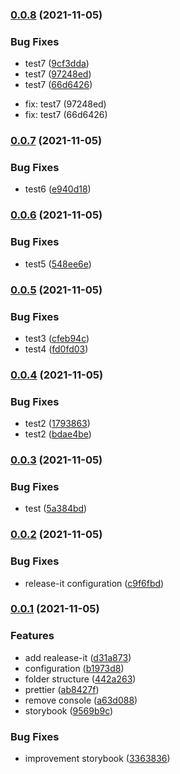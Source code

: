 ### [0.0.8](https://github.com/jonsoku2/nextjs-starter-v12/compare/v0.0.7...v0.0.8) (2021-11-05)

### Bug Fixes

- test7 ([9cf3dda](https://github.com/jonsoku2/nextjs-starter-v12/commit/9cf3dda9a29e4724fdf2486c1e6026a7846cfc03))
- test7 ([97248ed](https://github.com/jonsoku2/nextjs-starter-v12/commit/97248ed94c9f4a551aefb156e9e5c0e63cef11e9))
- test7 ([66d6426](https://github.com/jonsoku2/nextjs-starter-v12/commit/66d6426f8fc0950f8edf4bfb5dcadddf445d27ce))

* fix: test7 (97248ed)
* fix: test7 (66d6426)

### [0.0.7](https://github.com/jonsoku2/nextjs-starter-v12/compare/v0.0.6...v0.0.7) (2021-11-05)

### Bug Fixes

- test6 ([e940d18](https://github.com/jonsoku2/nextjs-starter-v12/commit/e940d18f469c15cb42e4557db200b30f90bf3e8a))

### [0.0.6](https://github.com/jonsoku2/nextjs-starter-v12/compare/v0.0.5...v0.0.6) (2021-11-05)

### Bug Fixes

- test5 ([548ee6e](https://github.com/jonsoku2/nextjs-starter-v12/commit/548ee6ea581a03cf507b48d477f9ff81208c57aa))

### [0.0.5](https://github.com/jonsoku2/nextjs-starter-v12/compare/v0.0.4...v0.0.5) (2021-11-05)

### Bug Fixes

- test3 ([cfeb94c](https://github.com/jonsoku2/nextjs-starter-v12/commit/cfeb94c3523beb3ac729abd7e24b303622215d56))
- test4 ([fd0fd03](https://github.com/jonsoku2/nextjs-starter-v12/commit/fd0fd0334b4423baf79ece945778d60376e43605))

### [0.0.4](https://github.com/jonsoku2/nextjs-starter-v12/compare/v0.0.3...v0.0.4) (2021-11-05)

### Bug Fixes

- test2 ([1793863](https://github.com/jonsoku2/nextjs-starter-v12/commit/17938630e078936197ac9b36ce4c135d57f44f10))
- test2 ([bdae4be](https://github.com/jonsoku2/nextjs-starter-v12/commit/bdae4be839e05666d3e056a8e5e7e3d60fabe0b5))

### [0.0.3](https://github.com/jonsoku2/nextjs-starter-v12/compare/v0.0.2...v0.0.3) (2021-11-05)

### Bug Fixes

- test ([5a384bd](https://github.com/jonsoku2/nextjs-starter-v12/commit/5a384bdbeaa92f06b434d3eb62134fa4377e7c92))

### [0.0.2](https://github.com/jonsoku2/nextjs-starter-v12/compare/0.0.1...v0.0.2) (2021-11-05)

### Bug Fixes

- release-it configuration ([c9f6fbd](https://github.com/jonsoku2/nextjs-starter-v12/commit/c9f6fbdecd8b562457ae5261a7579f2e63f05a7c))

### [0.0.1](https://github.com/jonsoku2/nextjs-starter-v12/compare/b1973d8f210be90b35c32768c88d8f35e8b33333...0.0.1) (2021-11-05)

### Features

- add realease-it ([d31a873](https://github.com/jonsoku2/nextjs-starter-v12/commit/d31a873f7c8db2806ba007406c77076a16028680))
- configuration ([b1973d8](https://github.com/jonsoku2/nextjs-starter-v12/commit/b1973d8f210be90b35c32768c88d8f35e8b33333))
- folder structure ([442a263](https://github.com/jonsoku2/nextjs-starter-v12/commit/442a2637f4129128e4f4516d5baca1a11ff52f81))
- prettier ([ab8427f](https://github.com/jonsoku2/nextjs-starter-v12/commit/ab8427fe8acf103735ba0adc3dec3bf625bcb327))
- remove console ([a63d088](https://github.com/jonsoku2/nextjs-starter-v12/commit/a63d0888ee151cf9b5d9f8627be5319c05053fa4))
- storybook ([9569b9c](https://github.com/jonsoku2/nextjs-starter-v12/commit/9569b9c95b46c8cdefb463e0f67ad8c33961b04f))

### Bug Fixes

- improvement storybook ([3363836](https://github.com/jonsoku2/nextjs-starter-v12/commit/3363836da99b74a2010583097536dbe50b421079))
